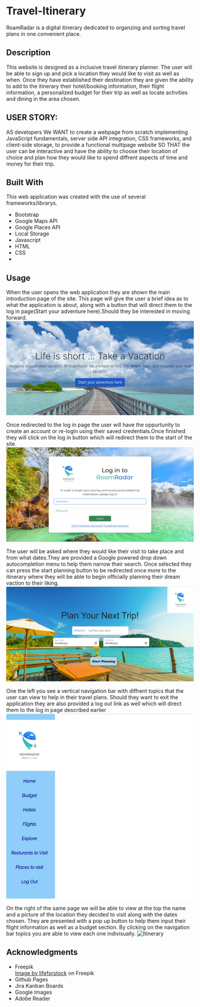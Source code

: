 # Travel-Itinerary
RoamRadar is
a digital itinerary dedicated to organzing and sorting travel plans in one convenient place.

## Description

This website is designed as a inclusive travel itinerary planner. The user will be able to sign up and pick a location they would like to visit as well as when.
Once they have established their destination they are given the ability to add to the itinerary their hotel/booking information, their flight information,
a personalized budget for their trip as well as locate activities and dining in the area chosen.

## USER STORY:
AS developers
We WANT to create a webpage from scratch implementing JavaScript fundamentals, server side API integration, CSS frameworks, and client-side storage, to provide a functional multipage website 
SO THAT the user can be interactive and have the ability to choose their location of choice and plan how they would like to spend diffrent aspects of time and money for their trip.

## Built With
This web application was created with the use of several frameworks/librarys.
<ul>
<li>Bootstrap</li>
<li> Google Maps API </li>
<li> Google Places API </li>
<li>Local Storage</li>
<li>Javascript</li>
<li>HTML</li>
<li>CSS</li>
<li></li>
</ul>



## Usage

When the user opens the web application they are shown the main introduction page of the site. This page will give the user a brief idea as to what the application is about, along with a button that will direct them to the log in page(Start your adventure here).Should they be interested in moving forward.
![Main intro/description page ](/images/intro-screenshot.jpg)

Once redirected to the log in page the user will have the oppurtunity to create an account or re-login using their saved credentials.Once finished they will click on the log in button which will redirect them to the start of the site.
![Log in page ](/images/login-page.jpg)

The user will be asked where they would like their visit to take place and from what dates.They are provided a Google powered drop down autocompletion menu to help them narrow their search. Once selected they can press the start planning button to be redirected once more to the itinerary where they will be able to begin officially planning their dream vaction to their liking.
![Pick a location page ](/images/location-page.jpg)

One the left you see a vertical navigation bar with diffrent topics that the user can view to help in their travel plans. Should they want to exit the application they are also provided a log out link as well which will direct them to the log in page described earlier
![navbar](/images/navigation-bar-screenshot.jpg)

On the right of the same page we will be able to view at the top the name and a picture of the location they decided to visit along with the dates chosen. They are presented with a pop up button to help them input their flight information as well as a budget section.
By clicking on the navigation bar topics you are able to view each one indivisually.
![Itinerary](/images/)

## Acknowledgments
<ul>
<li>Freepik</li>
<a href="https://www.freepik.com/free-photo/beautiful-tropical-beach-sea_4123353.htm#query=landscape%20vacation&position=1&from_view=search&track=ais">Image by lifeforstock</a> on Freepik
<li>Github Pages</li>
<li>Jira Kanban Boards</li>
<li>Google Images</li>
<li>Adobe Reader </li>
</ul>
